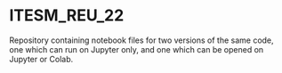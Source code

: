 # ITESM_REU_22
Repository containing notebook files for two versions of the same code, one which can run on Jupyter only, and one which can be opened on Jupyter or Colab.
